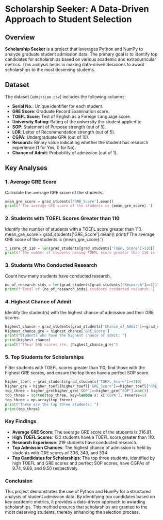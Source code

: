 # Scholarship Seeker: A Data-Driven Approach to Student Selection

## Overview

**Scholarship Seeker** is a project that leverages Python and NumPy to analyze graduate student admission data. The primary goal is to identify top candidates for scholarships based on various academic and extracurricular metrics. This analysis helps in making data-driven decisions to award scholarships to the most deserving students.

## Dataset

The dataset (`admission.csv`) includes the following columns:
- **Serial No.**: Unique identifier for each student.
- **GRE Score**: Graduate Record Examination score.
- **TOEFL Score**: Test of English as a Foreign Language score.
- **University Rating**: Rating of the university the student applied to.
- **SOP**: Statement of Purpose strength (out of 5).
- **LOR**: Letter of Recommendation strength (out of 5).
- **CGPA**: Undergraduate GPA (out of 10).
- **Research**: Binary value indicating whether the student has research experience (1 for Yes, 0 for No).
- **Chance of Admit**: Probability of admission (out of 1).

## Key Analyses

### 1. Average GRE Score
Calculate the average GRE score of the students.
```python
mean_gre_score = grad_students['GRE_Score'].mean()
print(f'The average GRE score of the students is {mean_gre_score}.')
```



### 2. Students with TOEFL Scores Greater than 110
Identify the number of students with a TOEFL score greater than 110.
mean_gre_score = grad_students['GRE_Score'].mean()
print(f'The average GRE score of the students is {mean_gre_score}.')
```python
t_score_gt_110 = len(grad_students[grad_students['TOEFL_Score']>110])
print(f'The number of students having TOEFL Score greater than 110 is {t_score_gt_110}.')

```



### 3. Students Who Conducted Research
Count how many students have conducted research.

```python
no_of_research_stds = len(grad_students[grad_students["Research"]==1])
print(f"Total of {no_of_research_stds} students conducted research.")
```



### 4. Highest Chance of Admit
Identify the student(s) with the highest chance of admission and their GRE scores.

```python
highest_chance = grad_students[grad_students['Chance_of_Admit']==grad_students['Chance_of_Admit'].max()]
highest_chance_gre = highest_chance['GRE_Score']
print("Students who have the highest chance of admit: ")
print(highest_chance)
print(f"Their GRE scores are: {highest_chance_gre}")
```


### 5. Top Students for Scholarships
Filter students with TOEFL scores greater than 110, find those with the highest GRE scores, and ensure the top three have a perfect SOP score.

```python
higher_toefl = grad_students[grad_students['TOEFL_Score']>=110]
higher_gre = higher_toefl[higher_toefl['GRE_Score']==higher_toefl["GRE_Score"].max()]
top_three = higher_gre[higher_gre['SOP']==higher_gre["SOP"].max()]
top_three = sorted(top_three, key=lambda x: x['CGPA'], reverse=1)
top_three = np.array(top_three)
print("These are the top three students: ")
print(top_three)
```



### Key Findings
- **Average GRE Score**: The average GRE score of the students is 316.81.
- **High TOEFL Scores**: 120 students have a TOEFL score greater than 110.
- **Research Experience**: 219 students have conducted research.
- **Top Admission Chances**: The highest chance of admission is held by students with GRE scores of 336, 340, and 334.
- **Top Candidates for Scholarships**: The top three students, identified by high TOEFL and GRE scores and perfect SOP scores, have CGPAs of 9.74, 9.66, and 9.50 respectively.



### Conclusion
This project demonstrates the use of Python and NumPy for a structured analysis of student admission data. By identifying top candidates based on key academic metrics, it provides a data-driven approach to awarding scholarships. This method ensures that scholarships are granted to the most deserving students, thereby enhancing the selection process.
